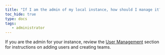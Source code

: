 ```yaml
---
title: "If I am the admin of my local instance, how should I manage it?"
toc_hide: true
type: docs
tags:
   - administrator
---
```

If you are the admin for your instance, review the [User Management](../guides/hosting/iam/manage-organization/) section for instructions on adding users and creating teams.